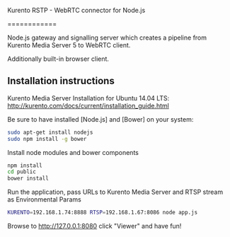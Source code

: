 Kurento RSTP - WebRTC connector for Node.js

============

Node.js gateway and signalling server which creates a pipeline from
Kurento Media Server 5 to WebRTC client.

Additionally built-in browser client.

Installation instructions
-------------------------

Kurento Media Server Installation for Ubuntu 14.04 LTS:
http://kurento.com/docs/current/installation_guide.html

Be sure to have installed [Node.js] and [Bower] on your system:

```bash
sudo apt-get install nodejs
sudo npm install -g bower
```

Install node modules and bower components

```bash
npm install
cd public
bower install
```

Run the application, pass URLs to Kurento Media Server and RTSP stream as Environmental Params

```bash
KURENTO=192.168.1.74:8888 RTSP=192.168.1.67:8086 node app.js
```

Browse to http://127.0.0.1:8080 click "Viewer" and have fun!
